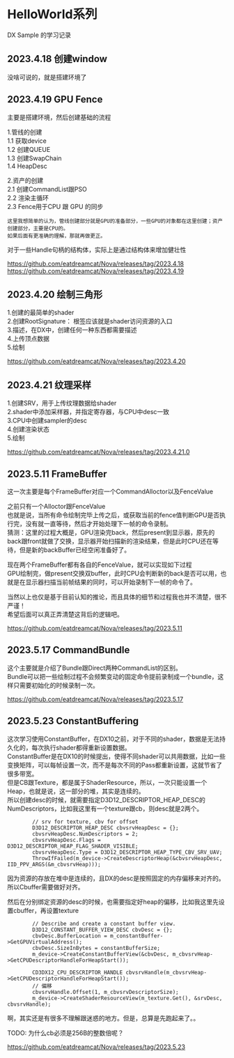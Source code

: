 # HelloWorld系列
  DX Sample 的学习记录  

## 2023.4.18 创建window 

  没啥可说的，就是搭建环境了  

## 2023.4.19 GPU Fence

  主要是搭建环境，然后创建基础的流程  

  1.管线的创建   
      1.1 获取device  
      1.2 创建QUEUE  
      1.3 创建SwapChain  
      1.4 HeapDesc  

  2.资产的创建  
      2.1 创建CommandList跟PSO  
      2.2 渲染主循环  
      2.3 Fence用于CPU 跟 GPU 的同步  


    这里我想简单的认为，管线创建部分就是GPU的准备部分，一些GPU的对象都在这里创建；资产创建部分，主要是CPU的。  
    如果后面有更准确的理解，那就再做更正。  

  对于一些Handle句柄的结构体，实际上是通过结构体来增加健壮性  



  https://github.com/eatdreamcat/Nova/releases/tag/2023.4.18  
  https://github.com/eatdreamcat/Nova/releases/tag/2023.4.19  

## 2023.4.20 绘制三角形

  1.创建的最简单的shader  
  2.创建RootSignature： 根签应该就是shader访问资源的入口  
  3.描述，在DX中，创建任何一种东西都需要描述  
  4.上传顶点数据  
  5.绘制  


  https://github.com/eatdreamcat/Nova/releases/tag/2023.4.20  

## 2023.4.21 纹理采样

  1.创建SRV，用于上传纹理数据给shader  
  2.shader中添加采样器，并指定寄存器，与CPU中desc一致  
  3.CPU中创建sampler的desc  
  4.创建渲染状态  
  5.绘制  


  https://github.com/eatdreamcat/Nova/releases/tag/2023.4.21.0  

## 2023.5.11 FrameBuffer

  这一次主要是每个FrameBuffer对应一个CommandAlloctor以及FenceValue  

  之前只有一个Alloctor跟FenceValue  
  也就是说，当所有命令绘制完毕上传之后，或获取当前的fence值判断GPU是否执行完，没有就一直等待，然后才开始处理下一帧的命令录制。  
  猜测：这里的过程大概是，GPU渲染完back，然后present到显示器，原先的back跟front就做了交换，显示器开始扫描新的渲染结果，但是此时CPU还在等待，但是新的backBuffer已经空闲准备好了。  


  现在两个FrameBuffer都有各自的FenceValue，就可以实现如下过程  
  GPU绘制完，做present交换双buffer，此时CPU会判断新的back是否可以用，也就是在显示器扫描当前帧结果的同时，可以开始录制下一帧的命令了。  

  当然以上也仅是基于目前认知的推论，而且具体的细节和过程我也并不清楚，很不严谨！  
  希望后面可以真正弄清楚这背后的逻辑吧。  


  https://github.com/eatdreamcat/Nova/releases/tag/2023.5.11  


## 2023.5.17 CommandBundle

  这个主要就是介绍了Bundle跟Direct两种CommandList的区别。  
  Bundle可以把一些绘制过程不会频繁变动的固定命令提前录制成一个bundle，这样只需要初始化的时候录制一次。  
 
  https://github.com/eatdreamcat/Nova/releases/tag/2023.5.17  


## 2023.5.23 ConstantBuffering

  这次学习使用ConstantBuffer，在DX10之前，对于不同的shader，数据是无法持久化的，每次执行shader都得重新设置数据。  
  ConstantBuffer是在DX10的时候提出，使得不同shader可以共用数据，比如一些变换矩阵，可以每帧设置一次，而不是每次不同的Pass都重新设置，这就节省了很多带宽。  
  但是CB跟Texture，都是属于ShaderResource，所以，一次只能设置一个Heap，也就是说，这一部分的堆，其实是连续的。  
  所以创建desc的时候，就需要指定D3D12_DESCRIPTOR_HEAP_DESC的NumDescriptors，比如我这里有一个texture跟cb，则desc就是2两个。  
```
        // srv for texture, cbv for offset
        D3D12_DESCRIPTOR_HEAP_DESC cbvsrvHeapDesc = {};
        cbvsrvHeapDesc.NumDescriptors = 2;
        cbvsrvHeapDesc.Flags = D3D12_DESCRIPTOR_HEAP_FLAG_SHADER_VISIBLE;
        cbvsrvHeapDesc.Type = D3D12_DESCRIPTOR_HEAP_TYPE_CBV_SRV_UAV;
        ThrowIfFailed(m_device->CreateDescriptorHeap(&cbvsrvHeapDesc, IID_PPV_ARGS(&m_cbvsrvHeap)));
```
  因为资源的存放在堆中是连续的，且DX的desc是按照固定的内存偏移来对齐的。所以Cbuffer需要做好对齐。  

  然后在分别绑定资源的desc的时候，也需要指定好heap的偏移，比如我这里先设置cbuffer，再设置texture  
```
        // Describe and create a constant buffer view.
        D3D12_CONSTANT_BUFFER_VIEW_DESC cbvDesc = {};
        cbvDesc.BufferLocation = m_constantBuffer->GetGPUVirtualAddress();
        cbvDesc.SizeInBytes = constantBufferSize;
        m_device->CreateConstantBufferView(&cbvDesc, m_cbvsrvHeap->GetCPUDescriptorHandleForHeapStart());
       
        CD3DX12_CPU_DESCRIPTOR_HANDLE cbvsrvHandle(m_cbvsrvHeap->GetCPUDescriptorHandleForHeapStart());
        // 偏移
        cbvsrvHandle.Offset(1, m_cbvsrvDescriptorSize);
        m_device->CreateShaderResourceView(m_texture.Get(), &srvDesc, cbvsrvHandle);
```

  啊，其实还是有很多不理解跟迷惑的地方。但是，总算是先跑起来了。。  

  TODO:
  为什么cb必须是256B的整数倍呢？  

  https://github.com/eatdreamcat/Nova/releases/tag/2023.5.23